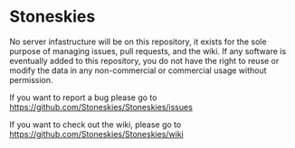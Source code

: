 # Stoneskies
No server infastructure will be on this repository, it exists for the sole purpose of managing issues, pull requests, and the wiki.
If any software is eventually added to this repository, you do not have the right to reuse or modify the data in any non-commercial or commercial usage without permission.  

If you want to report a bug please go to https://github.com/Stoneskies/Stoneskies/issues

If you want to check out the wiki, please go to https://github.com/Stoneskies/Stoneskies/wiki
